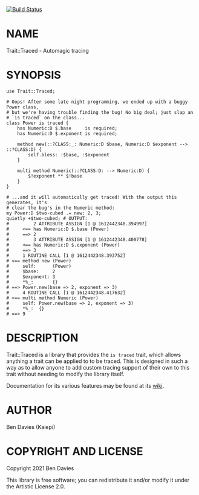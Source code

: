 [![Build Status](https://travis-ci.com/Kaiepi/ra-Trait-Traced.svg?branch=master)](https://travis-ci.com/Kaiepi/ra-Trait-Traced)

NAME
====

Trait::Traced - Automagic tracing

SYNOPSIS
========

```perl6
use Trait::Traced;

# Oops! After some late night programming, we ended up with a buggy Power class,
# but we're having trouble finding the bug! No big deal; just slap an
# `is traced` on the class...
class Power is traced {
    has Numeric:D $.base     is required;
    has Numeric:D $.exponent is required;

    method new(::?CLASS:_: Numeric:D $base, Numeric:D $exponent --> ::?CLASS:D) {
        self.bless: :$base, :$exponent
    }

    multi method Numeric(::?CLASS:D: --> Numeric:D) {
        $!exponent ** $!base
    }
}

# ...and it will automatically get traced! With the output this generates, it's
# clear the bug's in the Numeric method:
my Power:D $two-cubed .= new: 2, 3;
quietly +$two-cubed; # OUTPUT:
#         2 ATTRIBUTE ASSIGN [1 @ 1612442348.394997]
#     <== has Numeric:D $.base (Power)
#     ==> 2
#         3 ATTRIBUTE ASSIGN [1 @ 1612442348.400778]
#     <== has Numeric:D $.exponent (Power)
#     ==> 3
#     1 ROUTINE CALL [1 @ 1612442348.393752]
# <== method new (Power)
#     self:      (Power)
#     $base:     2
#     $exponent: 3
#     *%_:       {}
# ==> Power.new(base => 2, exponent => 3)
#     4 ROUTINE CALL [1 @ 1612442348.417632]
# <== multi method Numeric (Power)
#     self: Power.new(base => 2, exponent => 3)
#     *%_:  {}
# ==> 9
```

DESCRIPTION
===========

Trait::Traced is a library that provides the `is traced` trait, which allows anything a trait can be applied to to be traced. This is designed in such a way as to allow anyone to add custom tracing support of their own to this trait without needing to modify the library itself.

Documentation for its various features may be found at its [wiki](https://github.com/Kaiepi/ra-Trait-Traced/wiki).

AUTHOR
======

Ben Davies (Kaiepi)

COPYRIGHT AND LICENSE
=====================

Copyright 2021 Ben Davies

This library is free software; you can redistribute it and/or modify it under the Artistic License 2.0.

